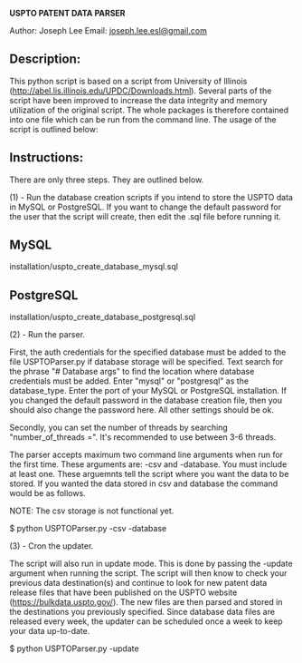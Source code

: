 **USPTO PATENT DATA PARSER**

Author: Joseph Lee
Email: joseph.lee.esl@gmail.com

Description:
------------
This python script is based on a script from University of Illinois (http://abel.lis.illinois.edu/UPDC/Downloads.html).
Several parts of the script have been improved to increase the data integrity and memory utilization of the
original script.  The whole packages is therefore contained into one file which can be run from the command line.
The usage of the script is outlined below:

Instructions:
-------------
There are only three steps.  They are outlined below.

(1) - Run the database creation scripts if you intend to store the USPTO data in MySQL or PostgreSQL.  If you
want to change the default password for the user that the script will create, then edit the .sql file before running it.

MySQL
-----
installation/uspto_create_database_mysql.sql

PostgreSQL
----------
installation/uspto_create_database_postgresql.sql

(2) - Run the parser.

First, the auth credentials for the specified database must be added to the file USPTOParser.py if database
storage will be specified.  Text search for the phrase "# Database args" to find the location where database
credentials must be added.  Enter "mysql" or "postgresql" as the database_type.  Enter the port of your MySQL
or PostgreSQL installation.  If you changed the default password in the database creation file, then you should
also change the password here.  All other settings should be ok.

Secondly, you can set the number of threads by searching "number_of_threads =".  It's recommended to use between 3-6
threads.  

The parser accepts maximum two command line arguments when run for the first time.  These arguments are:
-csv and -database.  You must include at least one.  These  arguemnts tell the script where you want the data
to be stored. If you wanted the data stored in csv and database the command would be as follows.

NOTE: The csv storage is not functional yet.

$ python USPTOParser.py -csv -database

(3) - Cron the updater.

The script will also run in update mode.  This is done by passing the -update argument when running the script.
The script will then know to check your previous data destination(s) and continue to look for new patent data
release files that have been published on the USPTO website (https://bulkdata.uspto.gov/).  The new files are then
parsed and stored in the destinations you previously specified.  Since database data files are released every
week, the updater can be scheduled once a week to keep your data up-to-date.

$ python USPTOParser.py -update
